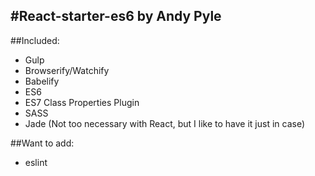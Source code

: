 #React-starter-es6
by Andy Pyle
---

##Included:

* Gulp
* Browserify/Watchify
* Babelify
* ES6
* ES7 Class Properties Plugin
* SASS
* Jade (Not too necessary with React, but I like to have it just in case)

##Want to add:

* eslint